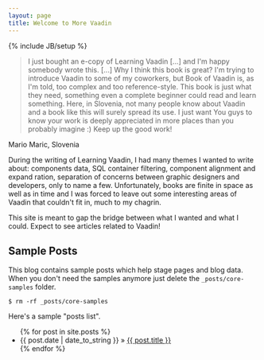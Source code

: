 ```yaml
---
layout: page
title: Welcome to More Vaadin
---
```


{% include JB/setup %}

> I just bought an e-copy of Learning Vaadin [...] and I'm happy somebody wrote this. [...] Why I think this book is great? I'm trying to introduce Vaadin to some of my coworkers, but Book of Vaadin is, as I'm told, too complex and too reference-style. This book is just what they need, something even a complete beginner could read and learn something. Here, in Slovenia, not many people know about Vaadin and a book like this will surely spread its use. I just want You guys to know your work is deeply appreciated in more places than you probably imagine :) Keep up the good work!

Mario Maric, Slovenia

During the writing of Learning Vaadin, I had many themes I wanted to write about: components data, SQL container filtering, component alignment and expand ration, separation of concerns between graphic designers and developers, only to name a few. Unfortunately, books are finite in space as well as in time and I was forced to leave out some interesting areas of Vaadin that couldn't fit in, much to my chagrin.

This site is meant to gap the bridge between what I wanted and what I could. Expect to see articles related to Vaadin!

## Sample Posts

This blog contains sample posts which help stage pages and blog data.
When you don't need the samples anymore just delete the `_posts/core-samples` folder.

    $ rm -rf _posts/core-samples

Here's a sample "posts list".

<ul class="posts">
  {% for post in site.posts %}
    <li><span>{{ post.date | date_to_string }}</span> &raquo; <a href="{{ BASE_PATH }}{{ post.url }}">{{ post.title }}</a></li>
  {% endfor %}
</ul>


